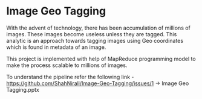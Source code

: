 # Image Geo Tagging

With the advent of technology, there has been accumulation of millions of images. These images become useless unless they are tagged. This analytic is an approach towards tagging images using Geo coordinates which is found in metadata of an image.

This project is implemented with help of MapReduce programming model to make the process scalable to millions of images.

To understand the pipeline refer the following link -
https://github.com/ShahNirali/Image-Geo-Tagging/issues/1 -> Image Geo Tagging.pptx
